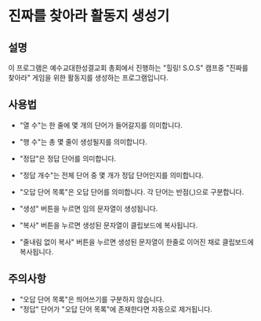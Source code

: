 # 진짜를 찾아라 활동지 생성기

## 설명
이 프로그램은 예수교대한성결교회 총회에서 진행하는 "힐링! S.O.S" 캠프중 "진짜를 찾아라" 게임을 위한 활동지를 생성하는 프로그램입니다.

## 사용법
- "열 수"는 한 줄에 몇 개의 단어가 들어갈지를 의미합니다.
- "행 수"는 총 몇 줄이 생성될지를 의미합니다.
- "정답"은 정답 단어를 의미합니다.
- "정답 개수"는 전체 단어 중 몇 개가 정답 단어인지를 의미합니다.
- "오답 단어 목록"은 오답 단어를 의미합니다. 각 단어는 반점(,)으로 구분합니다.

- "생성" 버튼을 누르면 임의 문자열이 생성됩니다.
- "복사" 버튼을 누르면 생성된 문자열이 클립보드에 복사됩니다.
- "줄내림 없이 복사" 버튼을 누르면 생성된 문자열이 한줄로 이어진 채로 클립보드에 복사됩니다.

## 주의사항
- "오답 단어 목록"은 띄어쓰기를 구분하지 않습니다.
- "정답" 단어가 "오답 단어 목록"에 존재한다면 자동으로 제거됩니다.